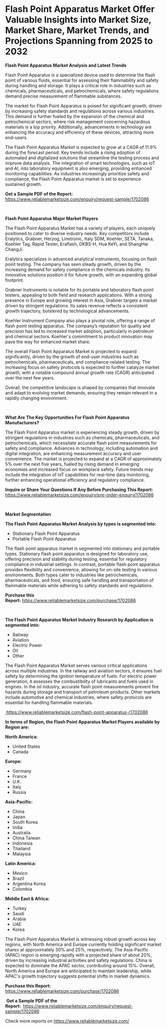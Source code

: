 <p><h1>Flash Point Apparatus Market Offer Valuable Insights into Market Size, Market Share, Market Trends, and Projections Spanning from 2025 to 2032</h1></p><p><strong>Flash Point Apparatus Market Analysis and Latest Trends</strong></p>
<p><p>Flash Point Apparatus is a specialized device used to determine the flash point of various fluids, essential for assessing their flammability and safety during handling and storage. It plays a critical role in industries such as chemicals, pharmaceuticals, and petrochemicals, where safety regulations demand precise measurement of flammable substances.</p><p>The market for Flash Point Apparatus is poised for significant growth, driven by increasing safety standards and regulations across various industries. This demand is further fueled by the expansion of the chemical and petrochemical sectors, where risk management concerning hazardous materials is a top priority. Additionally, advancements in technology are enhancing the accuracy and efficiency of these devices, attracting more end-users.</p><p>The Flash Point Apparatus Market is expected to grow at a CAGR of 11.9% during the forecast period. Key trends include a rising adoption of automated and digitalized solutions that streamline the testing process and improve data analysis. The integration of smart technologies, such as IoT and AI, into laboratory equipment is also emerging, providing enhanced monitoring capabilities. As industries increasingly prioritize safety and compliance, the Flash Point Apparatus market is set to experience sustained growth.</p></p>
<p><strong>Get a Sample PDF of the Report:&nbsp;</strong> <a href="https://www.reliablemarketsize.com/enquiry/request-sample/1702086?utm_campaign=2186&utm_medium=2&utm_source=Github&utm_content=ia&utm_term=16022025&utm_id=flash-point-apparatus">https://www.reliablemarketsize.com/enquiry/request-sample/1702086</a></p>
<p>&nbsp;</p>
<p><strong>Flash Point Apparatus Major Market Players</strong></p>
<p><p>The Flash Point Apparatus Market has a variety of players, each uniquely positioned to cater to diverse industry needs. Key competitors include Eralytics, Grabner, Herzog, Linetronic, Italy SDM, Koehler, SETA, Tanaka, Koehler Tag, Rapid Tester, Eraflash, DKBS-H, Hua KeYi, and ShangHai ChangJi.</p><p>Eralytics specializes in advanced analytical instruments, focusing on flash point testing. The company has seen steady growth, driven by the increasing demand for safety compliance in the chemicals industry. Its innovative solutions position it for future growth, with an expanding global footprint.</p><p>Grabner Instruments is notable for its portable and laboratory flash point testers, appealing to both field and research applications. With a strong presence in Europe and growing interest in Asia, Grabner targets a market driven by stringent regulations. Its sales revenue reflects a consistent growth trajectory, bolstered by technological advancements.</p><p>Koehler Instrument Company also plays a pivotal role, offering a range of flash point testing apparatus. The company’s reputation for quality and precision has led to increased market adoption, particularly in petroleum and chemical sectors. Koehler's commitment to product innovation may pave the way for enhanced market share.</p><p>The overall Flash Point Apparatus Market is projected to expand significantly, driven by the growth of end-user industries such as petrochemicals, pharmaceuticals, and compliance-related testing. The increasing focus on safety protocols is expected to further catalyze market growth, with a notable compound annual growth rate (CAGR) anticipated over the next few years.</p><p>Overall, the competitive landscape is shaped by companies that innovate and adapt to evolving market demands, ensuring they remain relevant in a rapidly changing environment.</p></p>
<p>&nbsp;</p>
<p><strong>What Are The Key Opportunities For Flash Point Apparatus Manufacturers?</strong></p>
<p><p>The Flash Point Apparatus market is experiencing steady growth, driven by stringent regulations in industries such as chemicals, pharmaceuticals, and petrochemicals, which necessitate accurate flash point measurements for safety and compliance. Advances in technology, including automation and digital integration, are enhancing measurement accuracy and user convenience. The market is projected to expand at a CAGR of approximately 5% over the next five years, fueled by rising demand in emerging economies and increased focus on workplace safety. Future trends may include the integration of IoT capabilities for real-time data monitoring, further enhancing operational efficiency and regulatory compliance.</p></p>
<p><strong>Inquire or Share Your Questions If Any Before Purchasing This Report:</strong> <a href="https://www.reliablemarketsize.com/enquiry/pre-order-enquiry/1702086?utm_campaign=2186&utm_medium=2&utm_source=Github&utm_content=ia&utm_term=16022025&utm_id=flash-point-apparatus">https://www.reliablemarketsize.com/enquiry/pre-order-enquiry/1702086</a></p>
<p>&nbsp;</p>
<p><strong>Market Segmentation</strong></p>
<p><strong>The Flash Point Apparatus Market Analysis by types is segmented into:</strong></p>
<p><ul><li>Stationary Flash Point Apparatus</li><li>Portable Flash Point Apparatus</li></ul></p>
<p><p>The flash point apparatus market is segmented into stationary and portable types. Stationary flash point apparatus is designed for laboratory use, offering precision and stability during testing, essential for regulatory compliance in industrial settings. In contrast, portable flash point apparatus provides flexibility and convenience, allowing for on-site testing in various environments. Both types cater to industries like petrochemicals, pharmaceuticals, and food, ensuring safe handling and transportation of flammable materials while adhering to safety standards and regulations.</p></p>
<p><strong>Purchase this Report:&nbsp;</strong><a href="https://www.reliablemarketsize.com/purchase/1702086?utm_campaign=2186&utm_medium=2&utm_source=Github&utm_content=ia&utm_term=16022025&utm_id=flash-point-apparatus">https://www.reliablemarketsize.com/purchase/1702086</a></p>
<p>&nbsp;</p>
<p><strong>The Flash Point Apparatus Market Industry Research by Application is segmented into:</strong></p>
<p><ul><li>Railway</li><li>Aviation</li><li>Electric Power</li><li>Oil</li><li>Other</li></ul></p>
<p><p>The Flash Point Apparatus Market serves various critical applications across multiple industries. In the railway and aviation sectors, it ensures fuel safety by determining the ignition temperature of fuels. For electric power generation, it assesses the combustibility of lubricants and fuels used in engines. In the oil industry, accurate flash point measurements prevent fire hazards during storage and transport of petroleum products. Other markets include automotive and chemical industries, where safety protocols are essential for handling flammable materials.</p></p>
<p><a href="https://www.reliablemarketsize.com/flash-point-apparatus-r1702086?utm_campaign=2186&utm_medium=2&utm_source=Github&utm_content=ia&utm_term=16022025&utm_id=flash-point-apparatus">&nbsp;https://www.reliablemarketsize.com/flash-point-apparatus-r1702086</a></p>
<p><strong>In terms of Region, the Flash Point Apparatus Market Players available by Region are:</strong></p>
<p>
    <p> <strong> North America: </strong>
        <ul>
            <li>United States</li>
            <li>Canada</li>
        </ul>
        </p> 
    <p> <strong> Europe: </strong>
        <ul>
            <li>Germany</li>
            <li>France</li>
            <li>U.K.</li>
            <li>Italy</li>
            <li>Russia</li>
        </ul>
        </p> 
    <p> <strong> Asia-Pacific: </strong>
        <ul>
            <li>China</li>
            <li>Japan</li>
            <li>South Korea</li>
            <li>India</li>
            <li>Australia</li>
            <li>China Taiwan</li>
            <li>Indonesia</li>
            <li>Thailand</li>
            <li>Malaysia</li>
        </ul>
        </p> 
    <p> <strong> Latin America: </strong>
        <ul>
            <li>Mexico</li>
            <li>Brazil</li>
            <li>Argentina Korea</li>
            <li>Colombia</li>
        </ul>
        </p> 
    <p> <strong> Middle East & Africa: </strong>
        <ul>
            <li>Turkey</li>
            <li>Saudi</li>
            <li>Arabia</li>
            <li>UAE</li>
            <li>Korea</li>
        </ul>
    </p>
    </p>
<p><p>The Flash Point Apparatus Market is witnessing robust growth across key regions, with North America and Europe currently holding significant market shares at approximately 30% and 25%, respectively. The Asia-Pacific (APAC) region is emerging rapidly with a projected share of about 20%, driven by increasing industrial activities and safety regulations. China is expected to dominate the APAC sector, contributing around 15%. Overall, North America and Europe are anticipated to maintain leadership, while APAC's growth trajectory suggests potential shifts in market dynamics.</p></p>
<p><strong>Purchase this Report: </strong><a href="https://www.reliablemarketsize.com/purchase/1702086?utm_campaign=2186&utm_medium=2&utm_source=Github&utm_content=ia&utm_term=16022025&utm_id=flash-point-apparatus">https://www.reliablemarketsize.com/purchase/1702086</a></p>
<p>&nbsp;<strong>Get a Sample PDF of the Report:&nbsp;&nbsp;</strong><a href="https://www.reliablemarketsize.com/enquiry/request-sample/1702086?utm_campaign=2186&utm_medium=2&utm_source=Github&utm_content=ia&utm_term=16022025&utm_id=flash-point-apparatus">https://www.reliablemarketsize.com/enquiry/request-sample/1702086</a></p>
<p><strong></strong></p>
<p>Check more reports on <a href="https://www.reliablemarketsize.com/?utm_campaign=2186&utm_medium=2&utm_source=Github&utm_content=ia&utm_term=16022025&utm_id=flash-point-apparatus">https://www.reliablemarketsize.com/</a></p>